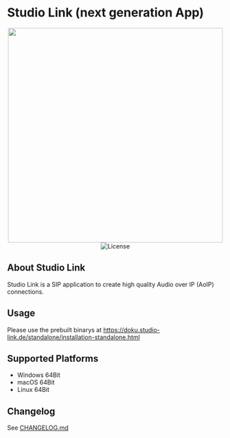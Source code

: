 # Studio Link (next generation App)

<div align="center">
	<a href="https://studio-link.de" target="_blank">
		<img src="https://studio-link.de/assets/webbanner/sl_button-234x60@3x.png" width="500">
	</a>
	<img src="https://img.shields.io/badge/license-MIT-green" alt="License">
</div>



## About Studio Link

Studio Link is a SIP application to create high quality Audio over IP (AoIP) connections.

## Usage

Please use the prebuilt binarys at https://doku.studio-link.de/standalone/installation-standalone.html

## Supported Platforms

- Windows 64Bit
- macOS 64Bit
- Linux 64Bit

## Changelog

See [CHANGELOG.md](CHANGELOG.md)
